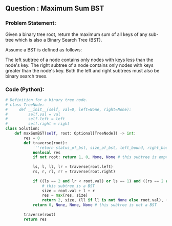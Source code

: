 ## Question : Maximum Sum BST

### Problem Statement:
Given a binary tree root, return the maximum sum of all keys of any sub-tree which is also a Binary Search Tree (BST).

Assume a BST is defined as follows:

The left subtree of a node contains only nodes with keys less than the node's key.
The right subtree of a node contains only nodes with keys greater than the node's key.
Both the left and right subtrees must also be binary search trees.

### Code (Python):
```python
# Definition for a binary tree node.
# class TreeNode:
#     def __init__(self, val=0, left=None, right=None):
#         self.val = val
#         self.left = left
#         self.right = right
class Solution:
    def maxSumBST(self, root: Optional[TreeNode]) -> int:
        res = 0
        def traverse(root):
            '''return status_of_bst, size_of_bst, left_bound, right_bound'''
            nonlocal res
            if not root: return 1, 0, None, None # this subtree is empty
            
            ls, l, ll, lr = traverse(root.left)
            rs, r, rl, rr = traverse(root.right)
            
            if ((ls == 2 and lr < root.val) or ls == 1) and ((rs == 2 and rl > root.val) or rs == 1):
		        # this subtree is a BST
                size = root.val + l + r
                res = max(res, size)
                return 2, size, (ll if ll is not None else root.val), (rr if rr is not None else root.val)
            return 0, None, None, None # this subtree is not a BST
        
        traverse(root)
        return res
